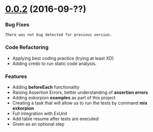 <a name="0.0.2"></a>
# [0.0.2](https://github.com/wesovilabs/exkorpion/compare/0.0.1...0.0.2) (2016-09-??)


### Bug Fixes
	There was not bug detected for previous version.

### Code Refactoring
- Applying best coding practice (trying at least XD)
- Adding credo to run static code analysis.


### Features
- Adding **beforeEach** functionality
- Raising Assertion Errors, better understanding of **assertion errors**
- Adding exkorpion **examples** as part of this project
- Creating a task that will allow us to run the tests by command **mix exkorpion**
- Full integration with ExUnit
- Add table resume after tests are executed
- Given as an optional step

